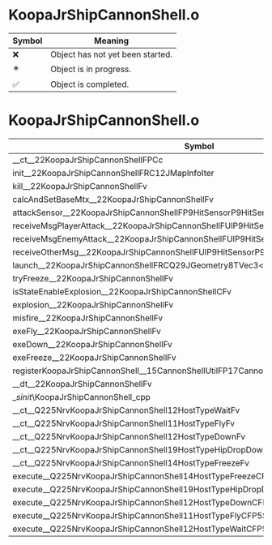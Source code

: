 # KoopaJrShipCannonShell.o
| Symbol | Meaning 
| ------------- | ------------- 
| :x: | Object has not yet been started. 
| :eight_pointed_black_star: | Object is in progress. 
| :white_check_mark: | Object is completed. 


# KoopaJrShipCannonShell.o
| Symbol | Decompiled? |
| ------------- | ------------- |
| __ct__22KoopaJrShipCannonShellFPCc | :x: |
| init__22KoopaJrShipCannonShellFRC12JMapInfoIter | :x: |
| kill__22KoopaJrShipCannonShellFv | :x: |
| calcAndSetBaseMtx__22KoopaJrShipCannonShellFv | :x: |
| attackSensor__22KoopaJrShipCannonShellFP9HitSensorP9HitSensor | :x: |
| receiveMsgPlayerAttack__22KoopaJrShipCannonShellFUlP9HitSensorP9HitSensor | :x: |
| receiveMsgEnemyAttack__22KoopaJrShipCannonShellFUlP9HitSensorP9HitSensor | :x: |
| receiveOtherMsg__22KoopaJrShipCannonShellFUlP9HitSensorP9HitSensor | :x: |
| launch__22KoopaJrShipCannonShellFRCQ29JGeometry8TVec3&lt;f&gt;RCQ29JGeometry8TVec3&lt;f&gt; | :x: |
| tryFreeze__22KoopaJrShipCannonShellFv | :x: |
| isStateEnableExplosion__22KoopaJrShipCannonShellCFv | :x: |
| explosion__22KoopaJrShipCannonShellFv | :x: |
| misfire__22KoopaJrShipCannonShellFv | :x: |
| exeFly__22KoopaJrShipCannonShellFv | :x: |
| exeDown__22KoopaJrShipCannonShellFv | :x: |
| exeFreeze__22KoopaJrShipCannonShellFv | :x: |
| registerKoopaJrShipCannonShell__15CannonShellUtilFP17CannonShellHolderi | :x: |
| __dt__22KoopaJrShipCannonShellFv | :x: |
| __sinit_\KoopaJrShipCannonShell_cpp | :x: |
| __ct__Q225NrvKoopaJrShipCannonShell12HostTypeWaitFv | :x: |
| __ct__Q225NrvKoopaJrShipCannonShell11HostTypeFlyFv | :x: |
| __ct__Q225NrvKoopaJrShipCannonShell12HostTypeDownFv | :x: |
| __ct__Q225NrvKoopaJrShipCannonShell19HostTypeHipDropDownFv | :x: |
| __ct__Q225NrvKoopaJrShipCannonShell14HostTypeFreezeFv | :x: |
| execute__Q225NrvKoopaJrShipCannonShell14HostTypeFreezeCFP5Spine | :x: |
| execute__Q225NrvKoopaJrShipCannonShell19HostTypeHipDropDownCFP5Spine | :x: |
| execute__Q225NrvKoopaJrShipCannonShell12HostTypeDownCFP5Spine | :x: |
| execute__Q225NrvKoopaJrShipCannonShell11HostTypeFlyCFP5Spine | :x: |
| execute__Q225NrvKoopaJrShipCannonShell12HostTypeWaitCFP5Spine | :x: |
